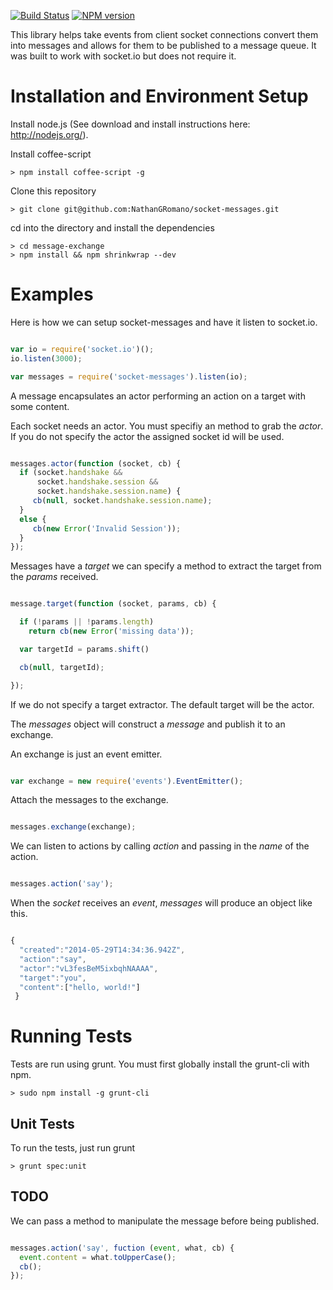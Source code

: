 [![Build Status](https://travis-ci.org/NathanGRomano/socket-messages.svg?branch=master)](https://travis-ci.org/NathanGRomano/socket-messages.git)
[![NPM version](https://badge.fury.io/js/socket-messages.svg)](http://badge.fury.io/js/socket-messages)

This library helps take events from client socket connections convert them into messages and allows for them to be published to a message queue.
It was built to work with socket.io but does not require it.

# Installation and Environment Setup

Install node.js (See download and install instructions here: http://nodejs.org/).

Install coffee-script

    > npm install coffee-script -g

Clone this repository

    > git clone git@github.com:NathanGRomano/socket-messages.git

cd into the directory and install the dependencies

    > cd message-exchange
    > npm install && npm shrinkwrap --dev

# Examples

Here is how we can setup socket-messages and have it listen to socket.io.

```javascript

var io = require('socket.io')();
io.listen(3000);

var messages = require('socket-messages').listen(io);

```

A message encapsulates an actor performing an action on a target with some content.

Each socket needs an actor.  You must specifiy an method to grab the *actor*.  If you do
not specify the actor the assigned socket id will be used.

```javascript

messages.actor(function (socket, cb) {
  if (socket.handshake && 
      socket.handshake.session &&
      socket.handshake.session.name) {
     cb(null, socket.handshake.session.name);
  }
  else {
     cb(new Error('Invalid Session'));
  }
});

```
Messages have a *target* we can specify a method to extract the target from the *params* received.

```javascript

message.target(function (socket, params, cb) {

  if (!params || !params.length)
    return cb(new Error('missing data'));

  var targetId = params.shift()

  cb(null, targetId);

});

```

If we do not specify a target extractor.  The default target will be the actor.

The *messages* object will construct a *message* and publish it to an exchange.

An exchange is just an event emitter.

```javascript

var exchange = new require('events').EventEmitter();

```

Attach the messages to the exchange.

```javascript

messages.exchange(exchange);

```

We can listen to actions by calling *action* and passing in the *name* of the action.

```javascript

messages.action('say');

```

When the *socket* receives an *event*, *messages* will produce an object like this.

```javascript

{
  "created":"2014-05-29T14:34:36.942Z",
  "action":"say",
  "actor":"vL3fesBeM5ixbqhNAAAA",
  "target":"you",
  "content":["hello, world!"]
 }

```

# Running Tests

Tests are run using grunt.  You must first globally install the grunt-cli with npm.

    > sudo npm install -g grunt-cli

## Unit Tests

To run the tests, just run grunt

    > grunt spec:unit

## TODO

We can pass a method to manipulate the message before being published.

```javascript

messages.action('say', fuction (event, what, cb) {
  event.content = what.toUpperCase();
  cb();
});

```
